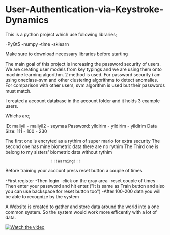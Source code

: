 # User-Authentication-via-Keystroke-Dynamics

This is a python project which use following libraries;

-PyQt5
-numpy
-time
-sklearn


Make sure to download necessary libraries before starting 


The main goal of this project is increasing the password security of users.
We are creating user models from key typings and we are using them onto machine learning algorithm.
2 method is used.
For password security i am using oneclass-svm and other clustering algorithms to detect anomalies.
For comparison with other users, svm algorithm is used but their passwords must match.


I created a account database in the account folder and it holds 3 example users.

Whichs are;

ID:        maliyil  - maliyil2 - seymaa
Password:  yildirim - yildirim - yildirim
Data Size: 111      - 100      - 230

The first one is encryted as a rythim of super mario for extra security
The second one has mine biometric data there are no rythim
The Third one is belong to my sisters' biometric data without rythim 

                        !!!Warning!!!
Before training your account press reset button a couple of times


-First register
-Then login
-click on the gray area
-reset couple of times
-Then enter your password and hit enter.("It is same as Train button and also you can use backspace for reset button too")
-After 100-200 data you will be able to recognize by the system


A Website is created to gather and store data around the world into a one common system. So
the system would work more efficently with a lot of data.

[![Watch the video](https://img.youtube.com/vi/KlrqhiuypZk/hqdefault.jpg)](https://youtu.be/KlrqhiuypZk)




